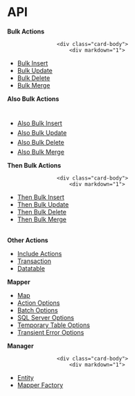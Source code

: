 # API

<div class="card-group">
    <div class="container">
        <div class="row">
            <div class="col-sm-4">
                <div class="card">
			        <div class="card-header">
			        	<b>Bulk Actions</b>
			        </div>
			
			        <div class="card-body">
                        <div markdown="1">

- [Bulk Insert](/bulk-insert)
- [Bulk Update](/bulk-update)
- [Bulk Delete](/bulk-delete)
- [Bulk Merge](/bulk-merge)
	                
</div>
                    </div>
                </div>
            </div>
            <div class="col-sm-4">
		        <div class="card">
		        	<div class="card-header">
		        		<b>Also Bulk Actions</b>
		        	</div>
		        	<div class="card-body">
                        <div markdown="1">

- [Also Bulk Insert](/also-bulk-insert)
- [Also Bulk Update](/also-bulk-update)
- [Also Bulk Delete](/also-bulk-delete)
- [Also Bulk Merge](/also-bulk-merge)
                
</div>
                    </div>
	    	    </div>
            </div>
            <div class="col-sm-4">
                <div class="card">
	    		    <div class="card-header">
	    		    	<b>Then Bulk Actions</b>
	    		    </div>
	    		    
	    		    <div class="card-body">
                        <div markdown="1">

- [Then Bulk Insert](/then-bulk-insert)
- [Then Bulk Update](/then-bulk-update)
- [Then Bulk Delete](/then-bulk-delete)
- [Then Bulk Merge](/then-bulk-merge)

</div>
                    </div>
    		    </div>
            </div>
        </div>
        <br>
        <div class="row">
            <div class="col-sm-4">
		        <div class="card">
		        	<div class="card-header">
		        		<b>Other Actions</b>
		        	</div>
		        	<div class="card-body">
                        <div markdown="1">

- [Include Actions](/include-actions)
- [Transaction](/transaction)
- [Datatable](/data-table)
                
</div>
                    </div>
	    	    </div>
            </div>
            <div class="col-sm-4">
		        <div class="card">
		        	<div class="card-header">
		        		<b>Mapper</b>
		        	</div>
		        	<div class="card-body">
                        <div markdown="1">

- [Map](/map)
- [Action Options](/action-options)
- [Batch Options](/batch-options)
- [SQL Server Options](/sql-server-options)
- [Temporary Table Options](/temporary-table-options)
- [Transient Error Options](/transient-error-options)
                
</div>
                    </div>
	    	    </div>
            </div>
            <div class="col-sm-4">
                <div class="card">
	    		    <div class="card-header">
	    		    	<b>Manager</b>
	    		    </div>
	    		    
	    		    <div class="card-body">
                        <div markdown="1">

- [Entity](/entity)
- [Mapper Factory](/mapper-factory)

</div>
                    </div>
    		    </div>
            </div>
        </div>
    </div>
</div>

<style>
.card-group .card-body {
	padding-top: 20px;
}

.card-group .card-body li {
	padding-top: 5px;
}
</style>